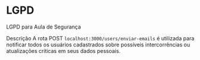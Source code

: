 # LGPD
LGPD para Aula de Segurança

Descrição
A rota POST `localhost:3000/users/enviar-emails` é utilizada para notificar todos os usuários cadastrados sobre possíveis intercorrências ou atualizações críticas em seus dados pessoais.